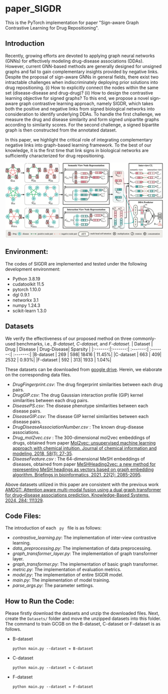 # paper_SIGDR

This is the PyTorch implementation for paper "Sign-aware Graph Contrastive Learning for Drug Repositioning".

## Introduction

Recently, growing efforts are devoted to applying graph neural networks (GNNs) for effectively modeling drug-disease associations (DDAs). However, current GNN-based methods are generally designed for unsigned graphs and fail to gain complementary insights provided by negative links. Despite the proposal of sign-aware GNNs in general fields, there exist two intractable challenges when indiscriminately deploying prior solutions into drug repositioning. (i) How to explicitly connect the nodes within the same set (disease-disease and drug-drug)? (ii) How to design the contrastive learning objective for signed graphs? To this end, we propose a novel sign-aware graph contrastive learning approach, namely SIGDR, which takes both the positive and negative links from signed biological networks into consideration to identify underlying DDAs. To handle the first challenge, we measure the drug and disease similarity and form signed unipartite graphs according to similarity scores. For the second challenge, a signed bipartite graph is then constructed from the annotated dataset. 

In this paper, we highlight the critical role of integrating complementary negative links into graph-based learning framework. To the best of our knowledge, it is the first time that link signs in biological networks are sufficiently characterized for drug repositioning.

<img src='SIGDR.png'>

## Environment:
The codes of SIGDR are implemented and tested under the following development environment:
-  Python 3.8.19
-  cudatoolkit 11.5
-  pytorch 1.10.0
-  dgl 0.9.1
-  networkx 3.1
-  numpy 1.24.3
-  scikit-learn 1.3.0

## Datasets
We verify the effectiveness of our proposed method on three commonly-used benchmarks, i.e., <i>B-dataset, C-dataset, </i>and <i>F-dataset</i>.
| Dataset |  Drug |  Disease |  Drug-Disease| Sparsity |
|:-------:|:-------:| :-------:| :-------:| :-------:|
|B-dataset   | $269$ | $598$| $18416$ | $11.45\%$|
|C-dataset   | $663$ | $409$| $2532$  | $0.93\%$|
|F-dataset   | $592$ | $313$| $1933$  | $1.04\%$|

These datasets can be downloaded from [google drive](https://drive.google.com/drive/folders/1w9orlSgM_HlwGwaVWPLYgRqbjdQc7RCv). Herein, we elaborate on the corresponding data files.
- <i>DrugFingerprint.csv</i>: The drug fingerprint similarities between each drug pairs.
- <i>DrugGIP.csv</i>: The drug Gaussian interaction profile (GIP) kernel similarities between each drug pairs.
- <i>DiseasePS.csv</i>: The disease phenotype similarities between each disease pairs.
- <i>DiseaseGIP.csv</i>: The disease GIP kernel similarities between each disease pairs.
- <i> DrugDiseaseAssociationNumber.csv </i>: The known drug-disease associations.
- <i> Drug_mol2vec.csv </i>: The 300-dimensional mol2vec embeddings of drugs, obtained from paper [Mol2vec: unsupervised machine learning approach with chemical intuition. Journal of chemical information and modeling, 2018, 58(1): 27-35](https://pubmed.ncbi.nlm.nih.gov/29268609/).
- <i> DiseaseFeature.csv </i>: The 64-dimensional MeSH embeddings of diseases, obtained from paper [MeSHHeading2vec: a new method for representing MeSH headings as vectors based on graph embedding algorithm. Briefings in bioinformatics, 2021, 22(2): 2085-2095](https://academic.oup.com/bib/article/22/2/2085/5813844).

Above datasets utilized in this paper are consistent with the previous work [AMDGT: Attention aware multi-modal fusion using a dual graph transformer for drug–disease associations prediction. Knowledge-Based Systems, 2024, 284: 111329](https://github.com/JK-Liu7/AMDGT).


## Code Files:
The introduction of each <code> py </code> file is as follows:
- <i>contrastive_learning.py</i>: The implementation of inter-view contrastive learning.
- <i>data_preprocessing.py</i>: The implementation of data preprocessing.
- <i>graph_transformer_layer.py</i>: The implementation of graph transformer layer.
- <i>graph_transformer.py</i>: The implementation of basic graph transformer.
- <i>metric.py</i>: The implementation of evaluation metrics.
- <i>model.py</i>: The implementation of entire SIGDR model.
- <i>main.py</i>: The implementation of model training.
- <i>parse_args.py</i>: The parameter settings.

## How to Run the Code:
Please firstly download the datasets and unzip the downloaded files. Next, create the <code>Datasets/</code> folder and move the unzipped datasets into this folder. The command to train GCGB on the B-dataset, C-dataset or F-dataset is as follows.

<ul>
<li>B-dataset<pre><code>python main.py --dataset = B-dataset</code></pre>
</li>
<li>C-dataset<pre><code>python main.py --dataset = C-dataset</code></pre>
</li>
<li>F-dataset<pre><code>python main.py --dataset = F-dataset</code></pre>
</li>
</ul>
</body></html>
